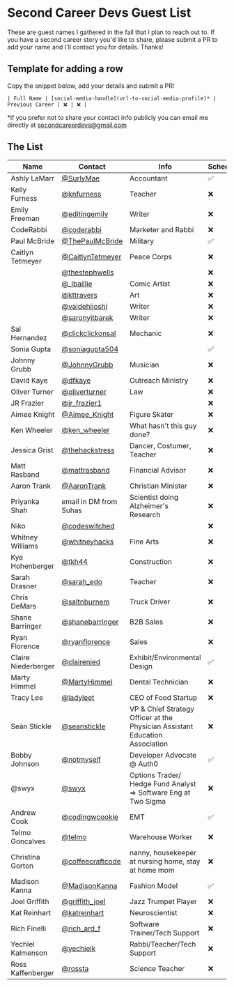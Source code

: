 # Second Career Devs Guest List

These are guest names I gathered in the fall that I plan to reach out to. If you have a second career story you'd like to share, please submit a PR to add your name and I'll contact you for details. Thanks!

## Template for adding a row

Copy the snippet below, add your details and submit a PR!

```
| Full Name | [social-media-handle](url-to-social-media-profile)* | Previous Career | ❌ | ❌ |
```
*if you prefer not to share your contact info publicly you can email me directly at [secondcareerdevs@gmail.com](mailto:secondcareerdevs@gmail.com)

## The List

| Name | Contact | Info | Scheduled? | Recorded? |
|---|---|---|---|---|
| Ashly LaMarr | [@SurlyMae](https://www.twitter.com/SurlyMae) | Accountant | ✅ | ❌ |
| Kelly Furness | [@knfurness](https://www.twitter.com/knfurness) | Teacher | ❌ | ❌ |
| Emily Freeman | [@editingemily](https://www.twitter.com/editingemily) | Writer | ❌ | ❌ |
| CodeRabbi | [@coderabbi](https://www.twitter.com/coderabbi) | Marketer and Rabbi | ❌ | ❌ |
| Paul McBride | [@ThePaulMcBride](https://www.twitter.com/ThePaulMcBride) | Military | ✅ | ✅ |
| Caitlyn Tetmeyer | [@CaitlynTetmeyer](https://www.twitter.com/CaitlynTetmeyer) | Peace Corps | ❌ | ❌ |
| | [@thestephwells](https://www.twitter.com/thestephwells) | | ❌ | ❌ |
| | [@_lbaillie](https://www.twitter.com/_lbaillie) | Comic Artist | ❌ | ❌ |
| | [@kttravers](https://www.twitter.com/kttravers) | Art | ❌ | ❌ |
| | [@vaidehijoshi](https://www.twitter.com/vaidehijoshi) | Writer | ❌ | ❌ |
| | [@saronyitbarek](https://www.twitter.com/saronyitbarek) | Writer | ❌ | ❌ |
| Sal Hernandez | [@clickclickonsal](https://www.twitter.com/clickclickonsal) | Mechanic | ❌ | ❌ |
| Sonia Gupta | [@soniagupta504](https://www.twitter.com/soniagupta504) | | ✅ | ✅ |
| Johnny Grubb | [@JohnnyGrubb](https://www.twitter.com/JohnnyGrubb) | Musician | ❌ | ❌ |
| David Kaye | [@dfkaye](https://www.twitter.com/dfkaye) | Outreach Ministry | ❌ | ❌ |
| Oliver Turner | [@oliverturner](https://www.twitter.com/oliverturner) | Law | ❌ | ❌ |
| JR Frazier | [@jr_frazier1](https://www.twitter.com/jr_frazier1) | | ❌ | ❌ |
| Aimee Knight | [@Aimee_Knight](https://www.twitter.com/Aimee_Knight) | Figure Skater | ❌ | ❌ |
| Ken Wheeler | [@ken_wheeler](https://www.twitter.com/ken_wheeler) | What hasn't this guy done? | ❌ | ❌ |
| Jessica Grist | [@thehackstress](https://www.twitter.com/thehackstress) | Dancer, Costumer, Teacher | ❌ | ❌ |
| Matt Rasband | [@mattrasband](https://www.twitter.com/mattrasband) | Financial Advisor | ❌ | ❌ |
| Aaron Trank | [@AaronTrank](https://www.twitter.com/AaronTrank) | Christian Minister | ❌ | ❌ |
| Priyanka Shah | email in DM from Suhas | Scientist doing Alzheimer's Research | ❌ | ❌ |
| Niko | [@codeswitched](https://www.twitter.com/codeswitched) | | ❌ | ❌ |
| Whitney Williams | [@whitneyhacks](https://www.twitter.com/whitneyhacks) | Fine Arts | ❌ | ❌ |
| Kye Hohenberger | [@tkh44](https://www.twitter.com/tkh44) | Construction | ❌ | ❌ |
| Sarah Drasner | [@sarah_edo](https://www.twitter.com/sarah_edo) | Teacher | ❌ | ❌ |
| Chris DeMars | [@saltnburnem](https://www.twitter.com/saltnburnem) | Truck Driver | ❌ | ❌ |
| Shane Barringer | [@shanebarringer](https://www.twitter.com/shanebarringer)  | B2B Sales  | ❌ | ❌ |
| Ryan Florence | [@ryanflorence](https://www.twitter.com/ryanflorence) | Sales | ❌ | ❌ |
| Claire Niederberger | [@clairenied](https://www.twitter.com/clairenied) | Exhibit/Environmental Design | ✅ | ✅ |
| Marty Himmel | [@MartyHimmel](https://www.twitter.com/MartyHimmel) | Dental Technician | ❌ | ❌ |
| Tracy Lee | [@ladyleet](https://www.twitter.com/ladyleet) | CEO of Food Startup | ❌ | ❌ |
| Seán Stickle | [@seanstickle](https://www.twitter.com/seanstickle) | VP & Chief Strategy Officer at the Physician Assistant Education Association | ❌ | ❌ |
| Bobby Johnson | [@notmyself](https://www.twitter.com/notmyself) | Developer Advocate @ Auth0 | ✅ | ✅ |
| @swyx | [@swyx](https://www.twitter.com/swyx) | Options Trader/ Hedge Fund Analyst => Software Eng at Two Sigma | ❌ | ❌ |
| Andrew Cook | [@codingwcookie](https://www.twitter.com/codingwcookie) | EMT | ✅ | ✅ |
| Telmo Goncalves | [@telmo](https://www.twitter.com/telmo) | Warehouse Worker | ❌ | ❌ |
| Christina Gorton| [@coffeecraftcode](https://www.twitter.com/coffeecraftcode) | nanny, housekeeper at nursing home, stay at home mom  | ❌ | ❌ |
| Madison Kanna | [@MadisonKanna](https://www.twitter.com/MadisonKanna) | Fashion Model | ✅ | ✅ |
| Joel Griffith | [@griffith_joel](https://www.twitter.com/griffith_joel) | Jazz Trumpet Player | ❌ | ❌ |
| Kat Reinhart | [@katreinhart](https://www.twitter.com/katreinhart) | Neuroscientist | ❌ | ❌ |
| Rich Finelli | [@rich_ard_f](https://www.twitter.com/rich_ard_f) | Software Trainer/Tech Support | ❌ | ❌ |
| Yechiel Kalmenson | [@yechielk](https://www.twitter.com/yechielk) | Rabbi/Teacher/Tech Support | ❌ | ❌ |
| Ross Kaffenberger | [@rossta](https://www.twitter.com/rossta) | Science Teacher | ❌ | ❌ |
